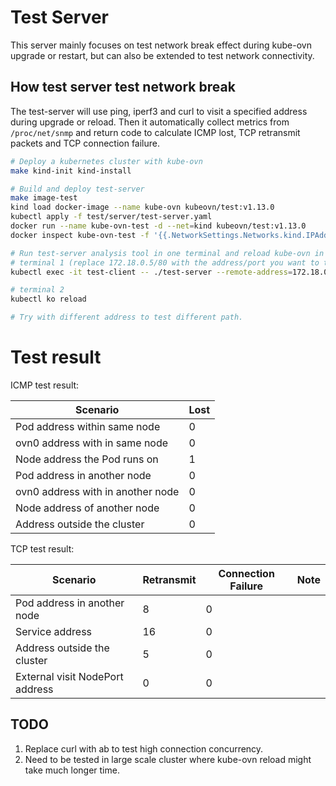# Test Server

This server mainly focuses on test network break effect during kube-ovn upgrade or restart, but can also be extended to test network connectivity.

## How test server test network break

The test-server will use ping, iperf3 and curl to visit a specified address during upgrade or reload. Then it automatically collect metrics from
`/proc/net/snmp` and return code to calculate ICMP lost, TCP retransmit packets and TCP connection failure.

```bash
# Deploy a kubernetes cluster with kube-ovn
make kind-init kind-install

# Build and deploy test-server
make image-test
kind load docker-image --name kube-ovn kubeovn/test:v1.13.0
kubectl apply -f test/server/test-server.yaml
docker run --name kube-ovn-test -d --net=kind kubeovn/test:v1.13.0
docker inspect kube-ovn-test -f '{{.NetworkSettings.Networks.kind.IPAddress}}'

# Run test-server analysis tool in one terminal and reload kube-ovn in another terminal
# terminal 1 (replace 172.18.0.5/80 with the address/port you want to test)
kubectl exec -it test-client -- ./test-server --remote-address=172.18.0.5 --remote-port=80 --output=json --duration-seconds=60

# terminal 2
kubectl ko reload

# Try with different address to test different path.
```

# Test result

ICMP test result:

| Scenario                          | Lost |
| --------------------------------- | ---- |
| Pod address within same node      | 0    |
| ovn0 address with in same node    | 0    |
| Node address the Pod runs on      | 1    |
| Pod address in another node       | 0    |
| ovn0 address with in another node | 0    |
| Node address of another node      | 0    |
| Address outside the cluster       | 0    |

TCP test result:

| Scenario                        | Retransmit | Connection Failure | Note |
| ------------------------------- | ---------- | ------------------ | ---- |
| Pod address in another node     | 8          | 0                  |      |
| Service address                 | 16         | 0                  |      |
| Address outside the cluster     | 5          | 0                  |      |
| External visit NodePort address | 0          | 0                  |      |

## TODO

1. Replace curl with ab to test high connection concurrency.
2. Need to be tested in large scale cluster where kube-ovn reload might take much longer time.
